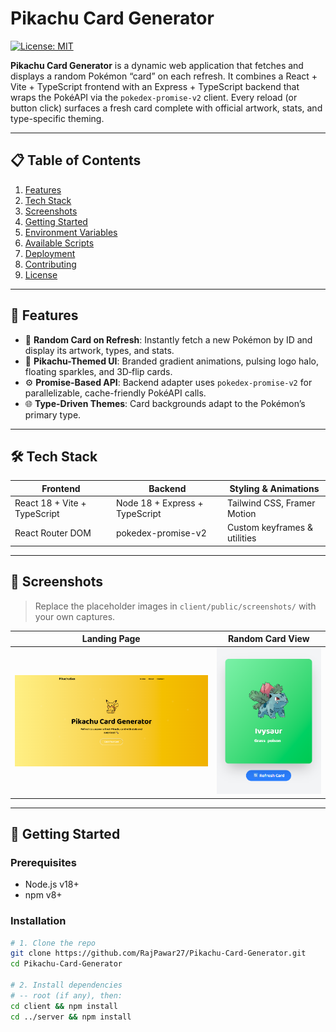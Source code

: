 # Pikachu Card Generator

[![License: MIT](https://img.shields.io/badge/License-MIT-yellow.svg)](LICENSE)

**Pikachu Card Generator** is a dynamic web application that fetches and displays a random Pokémon “card” on each refresh. It combines a React + Vite + TypeScript frontend with an Express + TypeScript backend that wraps the PokéAPI via the `pokedex-promise-v2` client. Every reload (or button click) surfaces a fresh card complete with official artwork, stats, and type-specific theming.

---

## 📋 Table of Contents

1. [Features](#-features)  
2. [Tech Stack](#-tech-stack)  
3. [Screenshots](#-screenshots)  
4. [Getting Started](#-getting-started)  
5. [Environment Variables](#-environment-variables)  
6. [Available Scripts](#-available-scripts)  
7. [Deployment](#-deployment)  
8. [Contributing](#-contributing)  
9. [License](#-license)  

---

## 🚀 Features

- 🔄 **Random Card on Refresh**: Instantly fetch a new Pokémon by ID and display its artwork, types, and stats.  
- 🎨 **Pikachu-Themed UI**: Branded gradient animations, pulsing logo halo, floating sparkles, and 3D‐flip cards.  
- ⚙️ **Promise-Based API**: Backend adapter uses `pokedex-promise-v2` for parallelizable, cache-friendly PokéAPI calls.  
- 🌐 **Type-Driven Themes**: Card backgrounds adapt to the Pokémon’s primary type.  

---

## 🛠 Tech Stack

| Frontend                        | Backend                       | Styling & Animations           |
|---------------------------------|-------------------------------|--------------------------------|
| React 18 + Vite + TypeScript    | Node 18 + Express + TypeScript| Tailwind CSS, Framer Motion    |
| React Router DOM                | pokedex-promise-v2            | Custom keyframes & utilities   |

---

## 📸 Screenshots

> Replace the placeholder images in `client/public/screenshots/` with your own captures.

| Landing Page                                      | Random Card View                                  |
|:--------------------------------------------------:|:-------------------------------------------------:|
| ![Landing Page](client/public/landing.png) | ![Random Card](client/public/card.png) |

---

## 🔧 Getting Started

### Prerequisites

- Node.js v18+  
- npm v8+  

### Installation

```bash
# 1. Clone the repo
git clone https://github.com/RajPawar27/Pikachu-Card-Generator.git
cd Pikachu-Card-Generator

# 2. Install dependencies
# -- root (if any), then:
cd client && npm install
cd ../server && npm install

